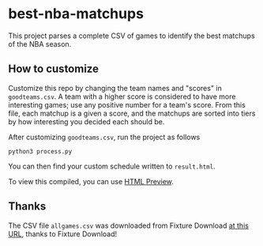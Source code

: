 # best-nba-matchups
This project parses a complete CSV of games to identify the best matchups of the NBA season.


## How to customize

Customize this repo by changing the team names and "scores" in `goodteams.csv`. A team with a higher score is considered to have more interesting games; use any positive number for a team's score. From this file, each matchup is a given a score, and the matchups are sorted into tiers by how interesting you decided each should be.

After customizing `goodteams.csv`, run the project as follows

```
python3 process.py
```

You can then find your custom schedule written to `result.html`.

To view this compiled, you can use [HTML Preview](http://htmlpreview.github.io/?https://github.com/dnoursi/best-nba-matchups/blob/master/results.html).

## Thanks

The CSV file `allgames.csv` was downloaded from Fixture Download [at this URL](https://fixturedownload.com/results/nba-2019), thanks to Fixture Download!
